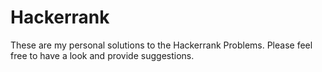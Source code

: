 # Hackerrank
These are my personal solutions to the Hackerrank Problems. Please feel free to have a look and provide suggestions.